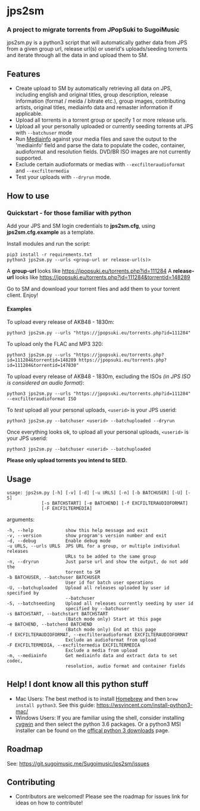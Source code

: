 # jps2sm

### A project to migrate torrents from JPopSuki to SugoiMusic

jps2sm.py is a python3 script that will automatically gather data from JPS from a given group url, release url(s) or userid's uploads/seeding torrents and iterate through all the data in and upload them to SM.

## Features
* Create upload to SM by automatically retrieving all data on JPS, including english and original titles, group description, release information (format / meida / bitrate etc.), group images, contributing artists, original titles, mediainfo data and remaster information if applicable.
* Upload all torrents in a torrent group or specify 1 or more release urls.
* Upload all your personally uploaded or currently seeding torrents at JPS with `--batchuser` mode
* Run [Mediainfo](https://mediaarea.net/en/MediaInfo) against your media files and save the output to the 'mediainfo' field and parse the data to populate the codec, container, audioformat and resolution fields. DVD/BR ISO images are not currently supported.
* Exclude certain audioformats or medias with `--excfilteraudioformat` and `--excfiltermedia`
* Test your uploads with `--dryrun` mode.

## How to use
### Quickstart - for those familiar with python

Add your JPS and SM login credentials to **jps2sm.cfg**, using **jps2sm.cfg.example** as a template.

Install modules and run the script:

    pip3 install -r requirements.txt
    python3 jps2sm.py --urls <group-url or release-url(s)>

A **group-url** looks like https://jpopsuki.eu/torrents.php?id=111284
A **release-url** looks like https://jpopsuki.eu/torrents.php?id=111284&torrentid=148289

Go to SM and download your torrent files and add them to your torrent client. Enjoy!
#### Examples
To upload every release of AKB48 - 1830m:

    python3 jps2sm.py --urls "https://jpopsuki.eu/torrents.php?id=111284"

To upload only the FLAC and MP3 320:

    python3 jps2sm.py --urls "https://jpopsuki.eu/torrents.php?id=111284&torrentid=148289 https://jpopsuki.eu/torrents.php?id=111284&torrentid=147830"

To upload every release of AKB48 - 1830m, excluding the ISOs *(in JPS ISO is considered an audio format)*:

    python3 jps2sm.py --urls "https://jpopsuki.eu/torrents.php?id=111284" --excfilteraudioformat ISO

To *test* upload all your personal uploads, `<userid>` is your JPS userid:

    python3 jps2sm.py --batchuser <userid> --batchuploaded --dryrun

Once everything looks ok, to upload all your personal uploads, `<userid>` is your JPS userid:

    python3 jps2sm.py --batchuser <userid> --batchuploaded


**Please only upload torrents you intend to SEED.**
## Usage

    usage: jps2sm.py [-h] [-v] [-d] [-u URLS] [-n] [-b BATCHUSER] [-U] [-S]
                 [-s BATCHSTART] [-e BATCHEND] [-f EXCFILTERAUDIOFORMAT]
                 [-F EXCFILTERMEDIA]

arguments:

    -h, --help            show this help message and exit
    -v, --version         show program's version number and exit
    -d, --debug           Enable debug mode
    -u URLS, --urls URLS  JPS URL for a group, or multiple individual releases
                          URLs to be added to the same group
    -n, --dryrun          Just parse url and show the output, do not add the
                          torrent to SM
    -b BATCHUSER, --batchuser BATCHUSER
                          User id for batch user operations
    -U, --batchuploaded   Upload all releases uploaded by user id specified by
                          --batchuser
    -S, --batchseeding    Upload all releases currently seeding by user id
                          specified by --batchuser
    -s BATCHSTART, --batchstart BATCHSTART
                          (Batch mode only) Start at this page
    -e BATCHEND, --batchend BATCHEND
                          (Batch mode only) End at this page
    -f EXCFILTERAUDIOFORMAT, --excfilteraudioformat EXCFILTERAUDIOFORMAT
                          Exclude an audioformat from upload
    -F EXCFILTERMEDIA, --excfiltermedia EXCFILTERMEDIA
                          Exclude a media from upload
    -m, --mediainfo       Get mediainfo data and extract data to set codec,
                          resolution, audio format and container fields

## Help! I dont know all this python stuff
* Mac Users: The best method is to install [Homebrew](https://brew.sh) and then `brew install python3`. See this guide: https://wsvincent.com/install-python3-mac/
* Windows Users: If you are familiar using the shell, consider installing [cygwin](https://cygwin.com/install.html) and then select the python 3.6 packages. Or a python3 MSI installer can be found on the [offical python 3 downloads](https://www.python.org/downloads/windows/) page.

## Roadmap

See: https://git.sugoimusic.me/Sugoimusic/jps2sm/issues

## Contributing
* Contributors are welcomed! Please see the roadmap for issues link for ideas on how to contribute!
